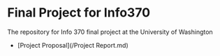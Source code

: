 # Final Project for Info370
The repository for Info 370 final project at the University of Washington

+ [Project Proposal](/Project Report.md)
